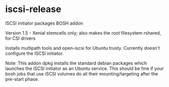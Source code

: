 # iscsi-release
ISCSI initiator packages BOSH addon

Version 1.5 - Xenial stemcells only; also makes the root filesystem rshared, for CSI drivers

Installs multipath tools and open-iscsi for Ubuntu trusty.  Currently doesn't configure the ISCSI initiator.

Note:  This addon dpkg installs the standard debian packages which launches the iSCSI initiator as an Ubuntu service. 
This should be fine if your bosh jobs that use iSCSI volumes do all their mounting/targeting after the pre-start phase.

